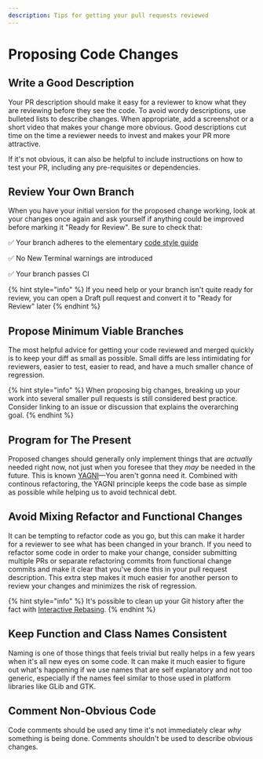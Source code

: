 ```yaml
---
description: Tips for getting your pull requests reviewed
---
```


# Proposing Code Changes

## Write a Good Description

Your PR description should make it easy for a reviewer to know what they are reviewing before they see the code. To avoid wordy descriptions, use bulleted lists to describe changes. When appropriate, add a screenshot or a short video that makes your change more obvious. Good descriptions cut time on the time a reviewer needs to invest and makes your PR more attractive.

If it's not obvious, it can also be helpful to include instructions on how to test your PR, including any pre-requisites or dependencies.

## Review Your Own Branch

When you have your initial version for the proposed change working, look at your changes once again and ask yourself if anything could be improved before marking it "Ready for Review". Be sure to check that:

✅️ Your branch adheres to the elementary [code style guide](https://docs.elementary.io/develop/writing-apps/code-style)

✅️ No New Terminal warnings are introduced

✅️ Your branch passes CI

{% hint style="info" %}
If you need help or your branch isn't quite ready for review, you can open a Draft pull request and convert it to "Ready for Review" later
{% endhint %}

## Propose Minimum Viable Branches

The most helpful advice for getting your code reviewed and merged quickly is to keep your diff as small as possible. Small diffs are less intimidating for reviewers, easier to test, easier to read, and have a much smaller chance of regression.

{% hint style="info" %}
When proposing big changes, breaking up your work into several smaller pull requests is still considered best practice. Consider linking to an issue or discussion that explains the overarching goal.
{% endhint %}

## Program for The Present

Proposed changes should generally only implement things that are _actually_ needed right now, not just when you foresee that they _may_ be needed in the future. This is known [YAGNI](https://en.wikipedia.org/wiki/You_aren%27t_gonna_need_it)—You aren't gonna need it. Combined with continous refactoring, the YAGNI principle keeps the code base as simple as possible while helping us to avoid technical debt.

## Avoid Mixing Refactor and Functional Changes

It can be tempting to refactor code as you go, but this can make it harder for a reviewer to see what has been changed in your branch. If you need to refactor some code in order to make your change, consider submitting multiple PRs or separate refactoring commits from functional change commits and make it clear that you've done this in your pull request description. This extra step makes it much easier for another person to review your changes and minimizes the risk of regression.

{% hint style="info" %}
It's possible to clean up your Git history after the fact with [Interactive Rebasing](https://git-scm.com/book/en/v2/Git-Tools-Rewriting-History).
{% endhint %}

## Keep Function and Class Names Consistent

Naming is one of those things that feels trivial but really helps in a few years when it's all new eyes on some code. It can make it much easier to figure out what's happening if we use names that are self explanatory and not too generic, especially if the names feel similar to those used in platform libraries like GLib and GTK.

## Comment Non-Obvious Code

Code comments should be used any time it's not immediately clear _why_ something is being done. Comments shouldn't be used to describe obvious changes.

